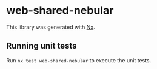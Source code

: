 # web-shared-nebular

This library was generated with [Nx](https://nx.dev).

## Running unit tests

Run `nx test web-shared-nebular` to execute the unit tests.
